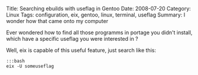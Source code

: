 Title: Searching ebuilds with useflag in Gentoo
Date: 2008-07-20
Category: Linux
Tags: configuration, eix, gentoo, linux, terminal, useflag
Summary: I wonder how that came onto my computer

Ever wondered how to find all those programms in portage you didn't install, which have a specific useflag you were interested in ?

Well, eix is capable of this useful feature, just search like this:

    :::bash
    eix -U someuseflag
